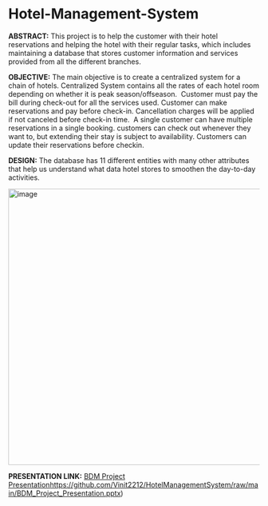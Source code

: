 # Hotel-Management-System 

**ABSTRACT:**
This project is to help the customer with their hotel reservations and helping the hotel with their regular tasks, which includes maintaining a database that stores customer information and services provided from all the different branches.

**OBJECTIVE:**
The main objective is to create a centralized system for a chain of hotels.
Centralized System contains all the rates of each hotel room depending on whether it is peak season/offseason. 
Customer must pay the bill during check-out for all the services used.
Customer can make reservations and pay before check-in. Cancellation charges will be applied if not canceled before check-in time. 
A single customer can have multiple reservations in a single booking. customers can check out whenever they want to, but extending their stay is subject to availability.
Customers can update their reservations before checkin.

**DESIGN:**
The database has 11 different entities with many other attributes that help us understand what data hotel stores to smoothen the day-to-day activities.

<img width="553" alt="image" src="https://user-images.githubusercontent.com/96087703/145915604-63ae2a02-1764-4c45-ae0a-f5e096539cc1.png">

**PRESENTATION LINK:** [BDM Project Presentation](https://github.com/Vinit2212/HotelManagementSystem/raw/main/BDM_Project_Presentation.pptx)https://github.com/Vinit2212/HotelManagementSystem/raw/main/BDM_Project_Presentation.pptx)


